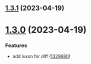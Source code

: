 ## [1.3.1](https://github.com/SVendittelli/nom-de-plume/compare/v1.3.0...v1.3.1) (2023-04-19)

# [1.3.0](https://github.com/SVendittelli/nom-de-plume/compare/v1.2.0...v1.3.0) (2023-04-19)


### Features

* add luxon for diff ([1329680](https://github.com/SVendittelli/nom-de-plume/commit/13296807eb8fbb3e4983bcc1d7f8eeab148bd2d2))
